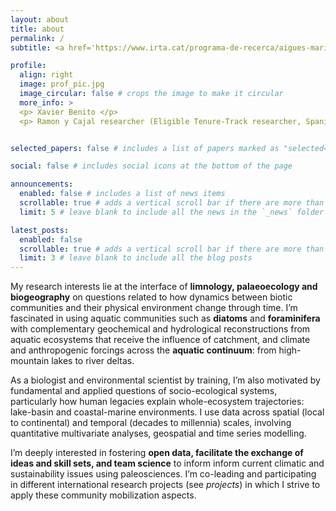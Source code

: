 ```yaml
---
layout: about
title: about
permalink: /
subtitle: <a href='https://www.irta.cat/programa-de-recerca/aigues-marines-i-continentals/'>Affiliations</a>. Marine and Continental Waters Program, Institute of Agrifood Research and Technology (IRTA), Spain.

profile:
  align: right
  image: prof_pic.jpg
  image_circular: false # crops the image to make it circular
  more_info: >
  <p> Xavier Benito </p>
  <p> Ramon y Cajal researcher (Eligible Tenure-Track researcher, Spanish State Research Agency)</p>


selected_papers: false # includes a list of papers marked as "selected={true}"

social: false # includes social icons at the bottom of the page

announcements:
  enabled: false # includes a list of news items
  scrollable: true # adds a vertical scroll bar if there are more than 3 news items
  limit: 5 # leave blank to include all the news in the `_news` folder

latest_posts:
  enabled: false
  scrollable: true # adds a vertical scroll bar if there are more than 3 new posts items
  limit: 3 # leave blank to include all the blog posts
---
```


My research interests lie at the interface of **limnology, palaeoecology and biogeography** on questions related to how dynamics between biotic communities and their physical environment change through time. I’m fascinated in using aquatic communities such as **diatoms** and **foraminifera** with complementary geochemical and hydrological reconstructions from aquatic ecosystems that receive the influence of catchment, and climate and anthropogenic forcings across the **aquatic continuum**: from high-mountain lakes to river deltas.

As a biologist and environmental scientist by training, I’m also motivated by fundamental and applied questions of socio-ecological systems, particularly how human legacies explain whole-ecosystem trajectories: lake-basin and coastal-marine environments. I use data across spatial (local to continental) and temporal (decades to millennia) scales, involving quantitative multivariate analyses, geospatial and time series modelling.

I’m deeply interested in fostering **open data, facilitate the exchange of ideas and skill sets, and team science** to inform inform current climatic and sustainability issues using paleosciences. I’m co-leading and participating in different international research projects (see *projects*) in which I strive to apply these community mobilization aspects.
